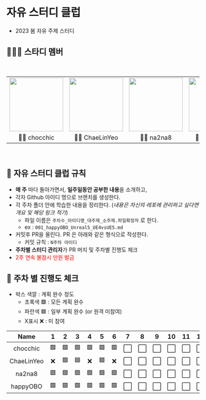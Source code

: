 # 자유 스터디 클럽

- 2023 봄 자유 주제 스터디

## 👨‍👨‍👦 스타디 멤버

<br/>
<table>
  <tr>
    <td height="140px" align="center"> <a href="https://github.com/chocchic"><img src="https://avatars.githubusercontent.com/u/60125582?s=460&v=4" width="140px" /><br/></a></td>
    <td height="140px" align="center"> <a href="https://github.com/ChaeLinYeo"><img src="https://avatars.githubusercontent.com/u/29560815?s=460&v=4" width="140px" /><br/></a></td>
    <td height="140px" align="center"> <a href="https://github.com/na2na8"><img src="https://avatars.githubusercontent.com/u/32005272?s=460&v=4" width="140px" /><br/></a></td>
    <td height="140px" align="center"> <a href="https://github.com/happyOBO"><img src="https://avatars.githubusercontent.com/u/44173619?s=460&v=4" width="140px" /><br/></a></td>
  </tr>
  <tr>
    <td align="center">👼🏻 chocchic</td>
    <td align="center">👼🏻 ChaeLinYeo</td>
    <td align="center">👼🏻 na2na8</td>
    <td align="center">👼🏻 happyOBO</td>
  </tr>
</table>
<br/>

## 🚩 자유 스터디 클럽 규칙

- **매 주** 마다 돌아가면서, **일주일동안 공부한 내용**을 소개하고,  
- 각자 Github 아이디 명으로 브랜치를 생성한다.
- 각 주차 폴더 안에 학습한 내용을 정리한다. (*내용은 자신의 레포에 관리하고 싶다면 개요 및 해당 링크 적기*)
  - 파일 이름은 `주차수_아이디명_대주제_소주제.파일확장자` 로 한다.
  - ex : `001_happyOBO_Unreal5_UE4vsUE5.md`
- 커밋후 PR을 올린다. PR 은 아래와 같은 형식으로 작성한다.
  - 커밋 규칙 : `N주차 아이디`
- **주차별 스터디 관리자**가 PR 머지 및 주차별 진행도 체크
- <span style="color:red">2주 연속 불참시 만원 벌금</span>

## 📆 주차 별 진행도 체크

- 박스 색깔 : 계획 완수 정도
  - 초록색 🟩 : 모든 계획 완수
  - 파란색 🟦 : 일부 계획 완수 (or 원격 미참여)
  - X표시 ❌ : 미 참여
  
  

| Name | 1 | 2 | 3 | 4 | 5 | 6 | 7 | 8 | 9 | 10 | 11 | 12 | 13 | 14 | 15 | 16 |
| :-: | :-: | :-: | :-: | :-: | :-: | :-: | :-: | :-: | :-: | :-: | :-: | :-: | :-: | :-: | :-: | :-: |
| chocchic | 🟩 | 🟩 | 🟩 | 🟩 | 🟩 | 🟩 | ⬜ | ⬜ | ⬜ | ⬜ | ⬜ | ⬜ | ⬜ | ⬜ | ⬜ | ⬜ | ⬜ |
| ChaeLinYeo | ❌ | 🟩 | 🟦 | ❌ | 🟩 | ❌ | ⬜ | ⬜ | ⬜ | ⬜ | ⬜ | ⬜ | ⬜ | ⬜ | ⬜ | ⬜ | ⬜ |
| na2na8 | 🟩 | 🟩 | 🟩 | 🟩 | 🟩 | 🟩 | ⬜ | ⬜ | ⬜ | ⬜ | ⬜ | ⬜ | ⬜ | ⬜ | ⬜ | ⬜ | ⬜ |
| happyOBO | 🟩 | 🟩 | 🟩 | 🟩 | 🟩 | 🟩 | ⬜ | ⬜ | ⬜ | ⬜ | ⬜ | ⬜ | ⬜ | ⬜ | ⬜ | ⬜ | ⬜ |


